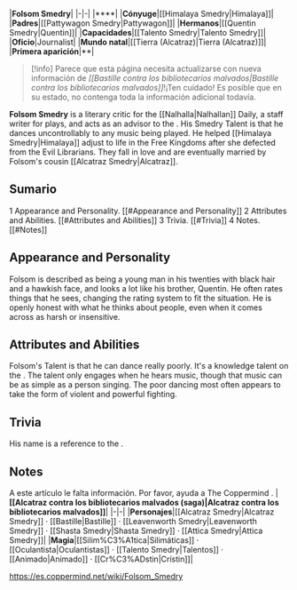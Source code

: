 |**Folsom Smedry**|
|-|-|
|****|
|**Cónyuge**|[[Himalaya Smedry\|Himalaya]]|
|**Padres**|[[Pattywagon Smedry\|Pattywagon]]|
|**Hermanos**|[[Quentin Smedry\|Quentin]]|
|**Capacidades**|[[Talento Smedry\|Talento Smedry]]|
|**Oficio**|Journalist|
|**Mundo natal**|[[Tierra (Alcatraz)\|Tierra (Alcatraz)]]|
|**Primera aparición**|**|

> [!info] Parece que esta página necesita actualizarse con nueva información de *[[Bastille contra los bibliotecarios malvados\|Bastille contra los bibliotecarios malvados]]*!¡Ten cuidado! Es posible que en su estado, no contenga toda la información adicional todavía.

**Folsom Smedry** is a literary critic for the [[Nalhalla\|Nalhallan]] Daily, a staff writer for plays, and acts as an advisor to the . His Smedry Talent is that he dances uncontrollably to any music being played. He helped [[Himalaya Smedry\|Himalaya]] adjust to life in the Free Kingdoms after she defected from the Evil Librarians. They fall in love and are eventually married by Folsom's cousin [[Alcatraz Smedry\|Alcatraz]].

## Sumario

1 Appearance and Personality. [[#Appearance and Personality]] 
2 Attributes and Abilities. [[#Attributes and Abilities]] 
3 Trivia. [[#Trivia]] 
4 Notes. [[#Notes]] 


## Appearance and Personality
Folsom is described as being a young man in his twenties with black hair and a hawkish face, and looks a lot like his brother, Quentin. He often rates things that he sees, changing the rating system to fit the situation. He is openly honest with what he thinks about people, even when it comes across as harsh or insensitive.

## Attributes and Abilities
Folsom's Talent is that he can dance really poorly. It's a knowledge talent on the . The talent only engages when he hears music, though that music can be as simple as a person singing. The poor dancing most often appears to take the form of violent and powerful fighting.

## Trivia
His name is a reference to the .
## Notes

A este artículo le falta información. Por favor, ayuda a The Coppermind .
|**[[Alcatraz contra los bibliotecarios malvados (saga)\|Alcatraz contra los bibliotecarios malvados]]**|
|-|-|
|**Personajes**|[[Alcatraz Smedry\|Alcatraz Smedry]] · [[Bastille\|Bastille]] · [[Leavenworth Smedry\|Leavenworth Smedry]] · [[Shasta Smedry\|Shasta Smedry]] · [[Attica Smedry\|Attica Smedry]]|
|**Magia**|[[Silim%C3%A1tica\|Silimáticas]] · [[Oculantista\|Oculantistas]] · [[Talento Smedry\|Talentos]] · [[Animado\|Animado]] · [[Cr%C3%ADstin\|Crístin]]|



https://es.coppermind.net/wiki/Folsom_Smedry